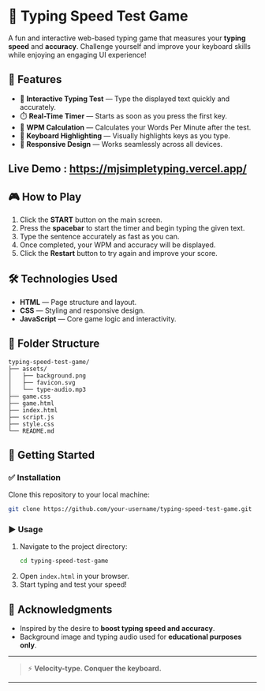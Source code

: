 # 🚀 Typing Speed Test Game

A fun and interactive web-based typing game that measures your **typing speed** and **accuracy**. Challenge yourself and improve your keyboard skills while enjoying an engaging UI experience!

## 🌟 Features

- 🎯 **Interactive Typing Test** — Type the displayed text quickly and accurately.
- ⏱️ **Real-Time Timer** — Starts as soon as you press the first key.
- 🧮 **WPM Calculation** — Calculates your Words Per Minute after the test.
- 🎹 **Keyboard Highlighting** — Visually highlights keys as you type.
- 📱 **Responsive Design** — Works seamlessly across all devices.

## Live Demo : https://mjsimpletyping.vercel.app/

## 🎮 How to Play

1. Click the **START** button on the main screen.
2. Press the **spacebar** to start the timer and begin typing the given text.
3. Type the sentence accurately as fast as you can.
4. Once completed, your WPM and accuracy will be displayed.
5. Click the **Restart** button to try again and improve your score.

## 🛠️ Technologies Used

- **HTML** — Page structure and layout.
- **CSS** — Styling and responsive design.
- **JavaScript** — Core game logic and interactivity.

## 📂 Folder Structure

```
typing-speed-test-game/
├── assets/
│   ├── background.png
│   ├── favicon.svg
│   └── type-audio.mp3
├── game.css
├── game.html
├── index.html
├── script.js
├── style.css
└── README.md
```

## 🚀 Getting Started

### ✅ Installation

Clone this repository to your local machine:

```bash
git clone https://github.com/your-username/typing-speed-test-game.git
```

### ▶️ Usage

1. Navigate to the project directory:
   ```bash
   cd typing-speed-test-game
   ```
2. Open `index.html` in your browser.
3. Start typing and test your speed!

## 🙏 Acknowledgments

- Inspired by the desire to **boost typing speed and accuracy**.
- Background image and typing audio used for **educational purposes only**.

---

> ⚡ **Velocity-type. Conquer the keyboard.**

---
